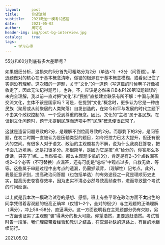 ```yaml
---
layout:     post
title:      仰望浩然
subtitle:   2021政治一模考试感悟
date:       2021-05-02
author:     周可名
header-img: img/post-bg-interview.jpg
catalog:    true
tags:
    - 学习心得
---
```


55分和60分到底有多大差距呢？

如果细细分析，这损失的5分首先可粗略分为2分（单选×1）+3分（问答题）。单选题做对的核心在于基本概念清晰，做错的根源在于基本概念模糊，或看似记住了实则没有理解。这次错的一道题，关于”文化”的一道题（写这篇的时候卷子好像被收走了，因此无法记得题号），也许，不，应该是必然来自B本P128第12题错误的未完全理解，我以前一直对把”文化”和“民族”直接建立联系有所不解：中国与美国交流文化，主体不该是国家吗？可是，在提到“文化”概念时，更多认为它是一种由民族（聚居或从前聚居的人类聚落）自发创造的，在如今和平与发展的时代主题下不由某个政权控制的，一个受到尊重的概念。因此，文化的“主权”属于各民族，在谈到文化问题时，题干未提到民族而选项中有“民族”概念便很正常了。

这就是遗留问题导致的2分，是理解不到位而导致的2分。而那剩下的3分，是问答题，在初二时期一直被认为是压轴类型的题目，如今把控力已太大提升，但还有很大的空间。有很多人对于语文、政治的主观题甚为不解，说为什么我疯狂答卷，把卡面几近填满，还是扣很多分。那很简单，是因为它是按“点”给分的，你答那么多废话，只答了1点……当然狂扣。那么主观题少拿的3分，肯定是有2~3个点数漏答或2~3个必答（不可替换）点漏答，还有可能是“总结”中观点过多，自救无效，等等。这些属于审题过程中出考点的遗漏，仍需抓读背，（理解性）记考点。此外，我最近意识到，提高政治问答题（也包括单选）的有效途径之一竟是理顺历史史实，提高历史卷答卷效率，因为史实不清必必然导致高频查书，进而导致整个考试的时间延误。

以上就是我本次一模政治试卷的感想、感悟。班上有些平常在政治方面不**太**出色的同学凭借着客观题的极高正确率（仅错1~2个，全对的很少）与主观题的正确理解（满分），冲上56~58分，直逼满分。这一方面说明我在主观题部分仍有欠缺，另一方面也证实了主观题“骗”得满分的极大可能。仰望浩然，更要追赶浩然。考试暂时告一段落，我们理应带着经验和教训之结晶，在查漏补缺的道路上，有目的地继续前行。

2021.05.02